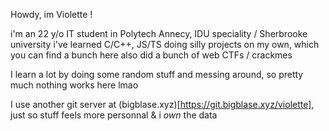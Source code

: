 Howdy, im Violette ! 


i'm an 22 y/o IT student in Polytech Annecy, IDU speciality / Sherbrooke university
i've learned C/C++, JS/TS doing silly projects on my own, which you can find a bunch here
also did a bunch of web CTFs / crackmes

I learn a lot by doing some random stuff and messing around, so pretty much nothing works here lmao

I use another git server at (bigblase.xyz)[https://git.bigblase.xyz/violette], just so stuff feels
more personnal & i *own* the data
